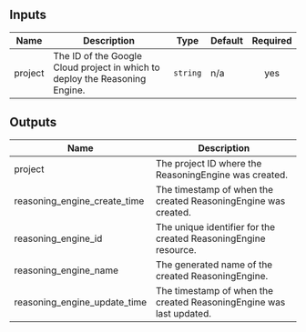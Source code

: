 <!-- BEGINNING OF PRE-COMMIT-TERRAFORM DOCS HOOK -->
## Inputs

| Name | Description | Type | Default | Required |
|------|-------------|------|---------|:--------:|
| project | The ID of the Google Cloud project in which to deploy the Reasoning Engine. | `string` | n/a | yes |

## Outputs

| Name | Description |
|------|-------------|
| project | The project ID where the ReasoningEngine was created. |
| reasoning\_engine\_create\_time | The timestamp of when the created ReasoningEngine was created. |
| reasoning\_engine\_id | The unique identifier for the created ReasoningEngine resource. |
| reasoning\_engine\_name | The generated name of the created ReasoningEngine. |
| reasoning\_engine\_update\_time | The timestamp of when the created ReasoningEngine was last updated. |

<!-- END OF PRE-COMMIT-TERRAFORM DOCS HOOK -->